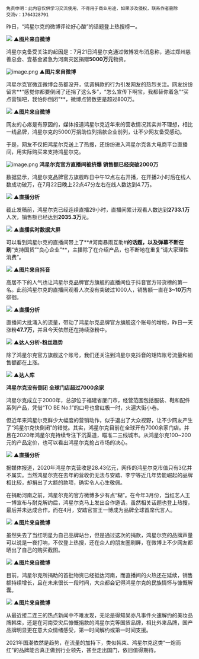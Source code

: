 

```
免责申明：此内容仅供学习交流使用，不得用于商业用途，如果涉及侵权，联系作者删除
交流v：1764328791
```


昨日，“鸿星尔克的微博评论好心酸”的话题登上热搜榜一。

![](https://cdn.nlark.com/yuque/0/2021/webp/97322/1627694914992-38c2d395-82b3-4662-a222-34be5bfa04ec.webp#clientId=u9e1eda0d-d8da-4&from=paste&id=u3310f38c&margin=%5Bobject%20Object%5D&originHeight=140&originWidth=140&originalType=url&ratio=1&status=done&style=none&taskId=ube797f1f-bbca-4a6c-a06a-aaae7e34fcf)
**▲图片来自微博**

鸿星尔克备受关注的起因是：7月21日鸿星尔克通过微博发布消息称，通过郑州慈善总会、壹基金紧急为河南灾区捐赠**5000万元**物资。

![image.png](https://cdn.nlark.com/yuque/0/2021/png/97322/1627694914970-2dd58928-b787-4222-b20b-1b7f62b6d6b7.png#clientId=u9e1eda0d-d8da-4&from=paste&id=uc88c3d27&margin=%5Bobject%20Object%5D&name=image.png&originHeight=1&originWidth=1&originalType=url&ratio=1&size=81&status=done&style=none&taskId=u03bb19e2-9674-41ac-a2a1-a7afdb8f781)
**▲图片来自微博**

鸿星尔克官微连微博会员都没开，低调捐款的行为引发网友的热烈关注。网友纷纷留言**“感觉你都要倒闭了还捐了这么多”，“怎么宣传下啊宝，我都替你着急”“买点营销吧，我怕你倒闭”**，微博点赞数更是超过800万。

![](https://cdn.nlark.com/yuque/0/2021/webp/97322/1627694914987-5ed7fd41-eda6-45f9-b293-f28bd54a3a62.webp#clientId=u9e1eda0d-d8da-4&from=paste&id=uaab95974&margin=%5Bobject%20Object%5D&originHeight=140&originWidth=140&originalType=url&ratio=1&status=done&style=none&taskId=uc8492cec-f626-4528-9bc5-ccde9a81dd2)
**▲图片来自微博**

网友的心疼是有原因的，媒体报道鸿星尔克近年来的营收情况其实并不理想，相比一线品牌，鸿星尔克的5000万捐助位列捐款企业前列，让不少网友备受感动。

于是，网友不仅把鸿星尔克送上了热搜，还纷纷进入鸿星尔克各大电商平台直播间，用实际购买来支持鸿星尔克。

![image.png](https://cdn.nlark.com/yuque/0/2021/png/97322/1627694914973-d0dcc45c-7a8f-40b8-ad70-618503e82796.png#clientId=u9e1eda0d-d8da-4&from=paste&id=u7b50da3e&margin=%5Bobject%20Object%5D&name=image.png&originHeight=1&originWidth=1&originalType=url&ratio=1&size=81&status=done&style=none&taskId=u07cab69a-0452-42ad-8a03-248beb64c86)
**鸿星尔克官方直播间被挤爆**
**销售额已经突破2000万**

数据显示，鸿星尔克品牌官方旗舰昨日中午12点左右开播，在开播2小时后在线人数成功破万，在7月22日晚上22点47分左右在线人数达到4.7万。

![](https://cdn.nlark.com/yuque/0/2021/webp/97322/1627694915047-bd1c7153-0e39-4e74-8b9f-8651ac6cfb94.webp#clientId=u9e1eda0d-d8da-4&from=paste&id=ufc78f4ef&margin=%5Bobject%20Object%5D&originHeight=140&originWidth=140&originalType=url&ratio=1&status=done&style=none&taskId=u09410a25-8e58-4dd3-b83e-b1cced02830)
**▲直播分析**

截止发稿前，鸿星尔克已经连续直播29小时，直播间累计观看人数达到**2733.1万**人次，销售额已经达到**2035.3万**元。

![](https://cdn.nlark.com/yuque/0/2021/webp/97322/1627694915595-eb898207-6b1e-4017-ab68-5597f26f2cc2.webp#clientId=u9e1eda0d-d8da-4&from=paste&id=u777d5ff5&margin=%5Bobject%20Object%5D&originHeight=140&originWidth=140&originalType=url&ratio=1&status=done&style=none&taskId=ua09bf86d-8369-49c9-b778-718e5575689)
**▲直播实时数据大屏**

可以看到鸿星尔克的直播间带上了**#河南暴雨互助#**的话题，以及弹幕不断在刷**“支持国货”“良心企业”**，主播除了在介绍产品，也不断地在重复“请大家理性消费”。

![](https://cdn.nlark.com/yuque/0/2021/webp/97322/1627694915640-28830b10-6684-4d0b-97a3-de329c7f2015.webp#clientId=u9e1eda0d-d8da-4&from=paste&id=u84519986&margin=%5Bobject%20Object%5D&originHeight=140&originWidth=140&originalType=url&ratio=1&status=done&style=none&taskId=uefeb4e56-3939-4c13-858d-0684e850c31)
**▲图片来自抖音**
    

高居不下的人气也让鸿星尔克品牌官方旗舰的直播间位于抖音官方带货榜的第一名。此前鸿星尔克的直播间观看人次没有突破过1000人，销售额一直在**3~10万**内徘徊。

![](https://cdn.nlark.com/yuque/0/2021/webp/97322/1627694915632-cd009f6c-3126-49aa-9013-a7ed5576d6b0.webp#clientId=u9e1eda0d-d8da-4&from=paste&id=u9213f11c&margin=%5Bobject%20Object%5D&originHeight=140&originWidth=140&originalType=url&ratio=1&status=done&style=none&taskId=uceef56f9-47f7-4f13-8059-92831953b94)
**▲直播分析**

直播间大批涌入的流量，带动了鸿星尔克品牌官方旗舰这个账号的增粉，昨日一天涨粉**47.7万**，并且今天依然还在持续涨粉中。

![](https://cdn.nlark.com/yuque/0/2021/webp/97322/1627694915626-cba70c29-1b5e-447e-8f06-e37af89a111a.webp#clientId=u9e1eda0d-d8da-4&from=paste&id=uf8dcc3e4&margin=%5Bobject%20Object%5D&originHeight=140&originWidth=140&originalType=url&ratio=1&status=done&style=none&taskId=uc245e690-d1e6-4a64-9221-d8a2865dee7)
**▲达人分析-粉丝趋势**

除了鸿星尔克官方旗舰这个账号，我们还关注到鸿星尔克抖音的矩阵账号流量和销售额都在上涨。

![](https://cdn.nlark.com/yuque/0/2021/webp/97322/1627694915675-4fcfd15b-a68b-4fae-8266-b7f891cd2c4b.webp#clientId=u9e1eda0d-d8da-4&from=paste&id=ude2997cd&margin=%5Bobject%20Object%5D&originHeight=140&originWidth=140&originalType=url&ratio=1&status=done&style=none&taskId=uc6678903-f727-49dc-9ac5-ef285813998)
**▲达人库**

**鸿星尔克没有倒闭**
**全球门店超过7000余家**

鸿星尔克成立于2000年，总部位于福建省厦门市，经营范围包括服装、鞋和配件系列产品，凭借“TO BE No.1”的口号也曾红极一时，火遍大街小巷。

但近年来鸿星尔克鲜少大幅度的营销动作，似乎退出了大众视野，让不少网友产生了“鸿星尔克快倒闭”的错觉。其实，鸿星尔克目前在全球开有7000余家门店。并且在2020年鸿星尔克持续专注下沉渠道，瞄准二三线城市。从鸿星尔克100~200元的产品定价，也可以看出鸿星尔克抢占市场的决心。

![](https://cdn.nlark.com/yuque/0/2021/webp/97322/1627694916330-bc226175-f173-4868-94ab-e364cb9549aa.webp#clientId=u9e1eda0d-d8da-4&from=paste&id=u1e54106e&margin=%5Bobject%20Object%5D&originHeight=140&originWidth=140&originalType=url&ratio=1&status=done&style=none&taskId=u00551e47-0a01-458b-9da2-e37c658eeda)
**▲直播分析**

据媒体报道，2020年鸿星尔克营收是28.43亿元，网传的鸿星尔克市值只有3亿并不属实。当然鸿星尔克在去年的营收仍无法与安踏、李宁等近几年势能崛起的品牌相比较，却捐出了大额的款项，确实令人心生敬佩。

在捐助河南之前，鸿星尔克的官方微博多少有点“糊”。在今年3月份，当红艺人王一博宣布与耐克解约后，鸿星尔克马上发出合作邀请。虽然相关话题也登上热搜，最后并未达成合作。而在4月，安踏官宣王一博成为品牌全球首席代言人。

![](https://cdn.nlark.com/yuque/0/2021/webp/97322/1627694916290-1dbbb309-7028-4c09-9af3-b209280b6138.webp#clientId=u9e1eda0d-d8da-4&from=paste&id=u32a45bfd&margin=%5Bobject%20Object%5D&originHeight=140&originWidth=140&originalType=url&ratio=1&status=done&style=none&taskId=u5e0cbf4e-85fc-41a1-ac2b-09412661f56)
**▲图片来自微博**

虽然失去了当红明星为自己品牌站台，但是通过这次的捐款，鸿星尔克的品牌声量可以说是一夜打响，不仅登上热搜，还在众人的朋友圈刷屏，在微博上不少网友都晒出了自己的购买截图。

![](https://cdn.nlark.com/yuque/0/2021/webp/97322/1627694916295-35756d9c-277a-43bd-bfc9-c61a32cfae20.webp#clientId=u9e1eda0d-d8da-4&from=paste&id=uf7cbdecb&margin=%5Bobject%20Object%5D&originHeight=140&originWidth=140&originalType=url&ratio=1&status=done&style=none&taskId=u5ee8ed28-eed4-4537-9ca6-016c8be03a9)
**▲图片来自微博**

目前，鸿星尔克所捐助的首批物资已经抵达河南，而直播间的火热还在延续，销售额持续增长，且在未来很长一段时间，大众都会记得鸿星尔克的民族情怀与慷慨解囊。

![](https://cdn.nlark.com/yuque/0/2021/webp/97322/1627694916398-f8a459d0-77dc-488e-8d7c-80576914eac2.webp#clientId=u9e1eda0d-d8da-4&from=paste&id=ud0efd63e&margin=%5Bobject%20Object%5D&originHeight=140&originWidth=140&originalType=url&ratio=1&status=done&style=none&taskId=u8cf69a13-8394-4d24-9f41-0a7536f7d23)
**▲图片来自微博**

从最近接二连三的热点新闻中不难发现，无论是得知吴亦凡事件火速解约的美妆品牌韩束，还是在河南受灾后慷慨捐款的鸿星尔克等国货品牌，相比外来品牌，国产品牌明显更在意大众情绪感受，第一时间解约或第一时间支援。


2021年国潮依然是趋势，在流量的加持下，类似韩束、鸿星尔克这类“一炮而红”的品牌能否真正做到行业领先，甚至走出国门，依旧值得期待。
